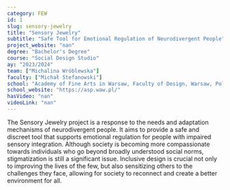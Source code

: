 ```yaml
---
category: FEW
id: 1
slug: sensory-jewelry
title: "Sensory Jewelry"
subtitle: "Safe Tool for Emotional Regulation of Neurodivergent People"
project_website: "nan"
degree: "Bachelor's Degree"
course: "Social Design Studio"
ay: "2023/2024"
team: ["Michalina Wróblewska"]
faculty: ["Michał Stefanowski"]
school: "Academy of Fine Arts in Warsaw, Faculty of Design, Warsaw, Poland"
school_website: "https://asp.waw.pl/"
hasVideo: "nan"
videoLink: "nan"
---
```


The Sensory Jewelry project is a response to the needs and adaptation mechanisms of neurodivergent people. It aims to provide a safe and discreet tool that supports emotional regulation for people with impaired sensory integration. Although society is becoming more compassionate towards individuals who go beyond broadly understood social norms, stigmatization is still a significant issue. Inclusive design is crucial not only to improving the lives of the few, but also sensitizing others to the challenges they face, allowing for society to reconnect and create a better environment for all.
